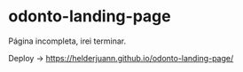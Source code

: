 # odonto-landing-page

Página incompleta, irei terminar.

Deploy -> https://helderjuann.github.io/odonto-landing-page/
